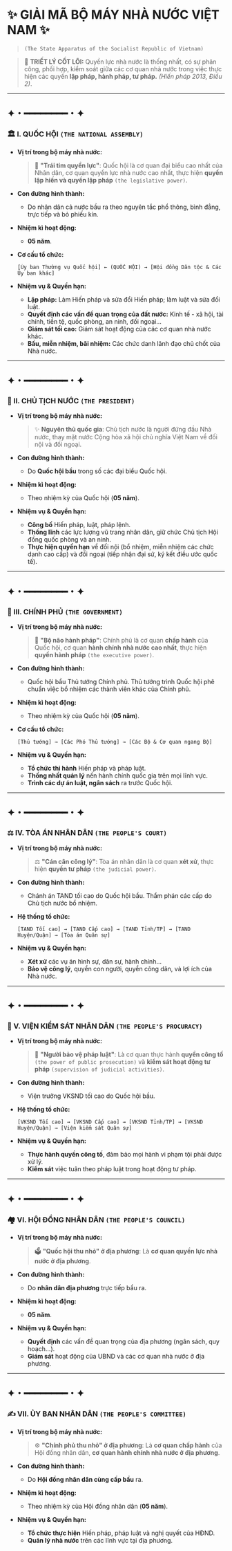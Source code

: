 # ✨ GIẢI MÃ BỘ MÁY NHÀ NƯỚC VIỆT NAM ✨
> `(The State Apparatus of the Socialist Republic of Vietnam)`

> 🚀 **TRIẾT LÝ CỐT LÕI:** Quyền lực nhà nước là thống nhất, có sự phân công, phối hợp, kiểm soát giữa các cơ quan nhà nước trong việc thực hiện các quyền **lập pháp, hành pháp, tư pháp.** *(Hiến pháp 2013, Điều 2)*.

---
✦・━━━━━━━━・✦
---

### 🏛️ I. QUỐC HỘI `(THE NATIONAL ASSEMBLY)`

* **Vị trí trong bộ máy nhà nước:**
    > 🔑 **"Trái tim quyền lực"**: Quốc hội là cơ quan đại biểu cao nhất của Nhân dân, cơ quan quyền lực nhà nước cao nhất, thực hiện **quyền lập hiến và quyền lập pháp** `(the legislative power)`.

* **Con đường hình thành:**
    * Do nhân dân cả nước bầu ra theo nguyên tắc phổ thông, bình đẳng, trực tiếp và bỏ phiếu kín.

* **Nhiệm kì hoạt động:**
    * **05 năm**.

* **Cơ cấu tổ chức:**
    ```
    [Ủy ban Thường vụ Quốc hội] ← (QUỐC HỘI) → [Hội đồng Dân tộc & Các Ủy ban khác]
    ```

* **Nhiệm vụ & Quyền hạn:**
    * **Lập pháp:** Làm Hiến pháp và sửa đổi Hiến pháp; làm luật và sửa đổi luật.
    * **Quyết định các vấn đề quan trọng của đất nước:** Kinh tế - xã hội, tài chính, tiền tệ, quốc phòng, an ninh, đối ngoại...
    * **Giám sát tối cao:** Giám sát hoạt động của các cơ quan nhà nước khác.
    * **Bầu, miễn nhiệm, bãi nhiệm:** Các chức danh lãnh đạo chủ chốt của Nhà nước.

---
✦・━━━━━━━━・✦
---

### 👑 II. CHỦ TỊCH NƯỚC `(THE PRESIDENT)`

* **Vị trí trong bộ máy nhà nước:**
    > ✨ **Nguyên thủ quốc gia**: Chủ tịch nước là người đứng đầu Nhà nước, thay mặt nước Cộng hòa xã hội chủ nghĩa Việt Nam về đối nội và đối ngoại.

* **Con đường hình thành:**
    * Do **Quốc hội bầu** trong số các đại biểu Quốc hội.

* **Nhiệm kì hoạt động:**
    * Theo nhiệm kỳ của Quốc hội (**05 năm**).

* **Nhiệm vụ & Quyền hạn:**
    * **Công bố** Hiến pháp, luật, pháp lệnh.
    * **Thống lĩnh** các lực lượng vũ trang nhân dân, giữ chức Chủ tịch Hội đồng quốc phòng và an ninh.
    * **Thực hiện quyền hạn** về đối nội (bổ nhiệm, miễn nhiệm các chức danh cao cấp) và đối ngoại (tiếp nhận đại sứ, ký kết điều ước quốc tế).

---
✦・━━━━━━━━・✦
---

### 🏢 III. CHÍNH PHỦ `(THE GOVERNMENT)`

* **Vị trí trong bộ máy nhà nước:**
    > 🚀 **"Bộ não hành pháp"**: Chính phủ là cơ quan **chấp hành** của Quốc hội, cơ quan **hành chính nhà nước cao nhất**, thực hiện **quyền hành pháp** `(the executive power)`.

* **Con đường hình thành:**
    * Quốc hội bầu Thủ tướng Chính phủ. Thủ tướng trình Quốc hội phê chuẩn việc bổ nhiệm các thành viên khác của Chính phủ.

* **Nhiệm kì hoạt động:**
    * Theo nhiệm kỳ của Quốc hội (**05 năm**).

* **Cơ cấu tổ chức:**
    ```
    [Thủ tướng] → [Các Phó Thủ tướng] → [Các Bộ & Cơ quan ngang Bộ]
    ```

* **Nhiệm vụ & Quyền hạn:**
    * **Tổ chức thi hành** Hiến pháp và pháp luật.
    * **Thống nhất quản lý** nền hành chính quốc gia trên mọi lĩnh vực.
    * **Trình các dự án luật, ngân sách** ra trước Quốc hội.

---
✦・━━━━━━━━・✦
---

### ⚖️ IV. TÒA ÁN NHÂN DÂN `(THE PEOPLE'S COURT)`

* **Vị trí trong bộ máy nhà nước:**
    > ⚖️ **"Cán cân công lý"**: Tòa án nhân dân là cơ quan **xét xử**, thực hiện **quyền tư pháp** `(the judicial power)`.

* **Con đường hình thành:**
    * Chánh án TAND tối cao do Quốc hội bầu. Thẩm phán các cấp do Chủ tịch nước bổ nhiệm.

* **Hệ thống tổ chức:**
    ```
    [TAND Tối cao] → [TAND Cấp cao] → [TAND Tỉnh/TP] → [TAND Huyện/Quận] → [Tòa án Quân sự]
    ```

* **Nhiệm vụ & Quyền hạn:**
    * **Xét xử** các vụ án hình sự, dân sự, hành chính...
    * **Bảo vệ công lý**, quyền con người, quyền công dân, và lợi ích của Nhà nước.

---
✦・━━━━━━━━・✦
---

### 📜 V. VIỆN KIỂM SÁT NHÂN DÂN `(THE PEOPLE'S PROCURACY)`

* **Vị trí trong bộ máy nhà nước:**
    > 🧐 **"Người bảo vệ pháp luật"**: Là cơ quan thực hành **quyền công tố** `(the power of public prosecution)` và **kiểm sát hoạt động tư pháp** `(supervision of judicial activities)`.

* **Con đường hình thành:**
    * Viện trưởng VKSND tối cao do Quốc hội bầu.

* **Hệ thống tổ chức:**
    ```
    [VKSND Tối cao] → [VKSND Cấp cao] → [VKSND Tỉnh/TP] → [VKSND Huyện/Quận] → [Viện kiểm sát Quân sự]
    ```

* **Nhiệm vụ & Quyền hạn:**
    * **Thực hành quyền công tố**, đảm bảo mọi hành vi phạm tội phải được xử lý.
    * **Kiểm sát** việc tuân theo pháp luật trong hoạt động tư pháp.

---
✦・━━━━━━━━・✦
---

### 🏘️ VI. HỘI ĐỒNG NHÂN DÂN `(THE PEOPLE'S COUNCIL)`

* **Vị trí trong bộ máy nhà nước:**
    > 🗳️ **"Quốc hội thu nhỏ" ở địa phương**: Là **cơ quan quyền lực nhà nước ở địa phương**.

* **Con đường hình thành:**
    * Do **nhân dân địa phương** trực tiếp bầu ra.

* **Nhiệm kì hoạt động:**
    * **05 năm**.

* **Nhiệm vụ & Quyền hạn:**
    * **Quyết định** các vấn đề quan trọng của địa phương (ngân sách, quy hoạch...).
    * **Giám sát** hoạt động của UBND và các cơ quan nhà nước ở địa phương.

---
✦・━━━━━━━━・✦
---

### ✍️ VII. ỦY BAN NHÂN DÂN `(THE PEOPLE'S COMMITTEE)`

* **Vị trí trong bộ máy nhà nước:**
    > ⚙️ **"Chính phủ thu nhỏ" ở địa phương**: Là **cơ quan chấp hành** của Hội đồng nhân dân, **cơ quan hành chính nhà nước ở địa phương**.

* **Con đường hình thành:**
    * Do **Hội đồng nhân dân cùng cấp bầu** ra.

* **Nhiệm kì hoạt động:**
    * Theo nhiệm kỳ của Hội đồng nhân dân (**05 năm**).

* **Nhiệm vụ & Quyền hạn:**
    * **Tổ chức thực hiện** Hiến pháp, pháp luật và nghị quyết của HĐND.
    * **Quản lý nhà nước** trên các lĩnh vực tại địa phương.
